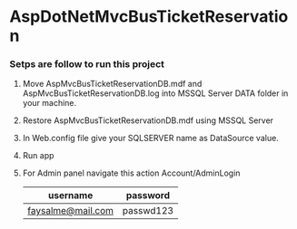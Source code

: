 # AspDotNetMvcBusTicketReservation
### Setps are follow to run this project
1. Move AspMvcBusTicketReservationDB.mdf and AspMvcBusTicketReservationDB.log into MSSQL Server DATA folder in your machine.
2. Restore AspMvcBusTicketReservationDB.mdf using MSSQL Server
3. In Web.config file give your SQLSERVER name as DataSource value.
4. Run app
5. For Admin panel navigate this action Account/AdminLogin

    | username         | password      |
    | -----------------|:-------------:|
    |faysalme@mail.com | passwd123     |
    
